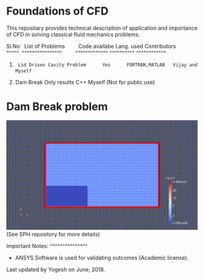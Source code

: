 # Foundations of CFD </br>


This repositary provides technical description of application and importance of CFD in solving classical fluid mechanics problems.</br>

Sl.No &nbsp; List of Problems &nbsp; &nbsp; &nbsp; &nbsp; Code availabe	Lang. used	 Contributors	</br>
^^^^^ &nbsp;^^^^^^^^^^^^^^^^ &nbsp; &nbsp; &nbsp; &nbsp;	   ^^^^^^^^^^^^^	^^^^^^^^^^	 ^^^^^^^^^^^^
1)  	Lid Driven Cavity Problem      Yes		FORTRAN,MATLAB	 Vijay and Myself
2)	Dam Break		    Only results		C++	    Myself
				 (Not for public use)    
				     
# Dam Break problem 
![demo](DamBreak.gif) 			     
(See SPH repository for more details)			    
      	   

Important Notes:
^^^^^^^^^^^^^^^
* ANSYS Software is used for validating outcomes (Academic license).

Last updated by Yogesh on June, 2018.















	





